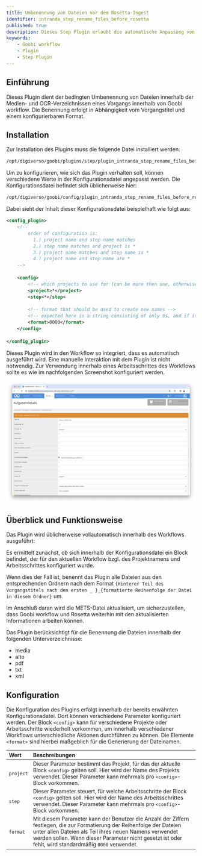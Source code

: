 ```yaml
---
title: Umbenennung von Dateien vor dem Rosetta-Ingest
identifier: intranda_step_rename_files_before_rosetta
published: true
description: Dieses Step Plugin erlaubt die automatische Anpassung von Dateinamen in den media- und OCR-Verzeichnissen sowie in der METS-Datei innerhalb von Goobi Vorgängen bevor der Ingest in Rosetta stattfindet.
keywords:
    - Goobi workflow
    - Plugin
    - Step Plugin
---
```

## Einführung
Dieses Plugin dient der bedingten Umbenennung von Dateien innerhalb der Medien- und OCR-Verzeichnissen eines Vorgangs innerhalb von Goobi workflow. Die Benennung erfolgt in Abhängigkeit vom Vorgangstitel und einem konfigurierbaren Format.


## Installation
Zur Installation des Plugins muss die folgende Datei installiert werden:

```bash
/opt/digiverso/goobi/plugins/step/plugin_intranda_step_rename_files_before_rosetta-base.jar
```

Um zu konfigurieren, wie sich das Plugin verhalten soll, können verschiedene Werte in der Konfigurationsdatei angepasst werden. Die Konfigurationsdatei befindet sich üblicherweise hier:

```bash
/opt/digiverso/goobi/config/plugin_intranda_step_rename_files_before_rosetta.xml
```

Dabei sieht der Inhalt dieser Konfigurationsdatei beispielhaft wie folgt aus:

```xml
<config_plugin>
    <!--
        order of configuration is:
          1.) project name and step name matches
          2.) step name matches and project is *
          3.) project name matches and step name is *
          4.) project name and step name are *
	-->
    
    <config>
        <!-- which projects to use for (can be more then one, otherwise use *) -->
        <project>*</project>
        <step>*</step>
        
        <!-- format that should be used to create new names -->
        <!-- expected here is a string consisting of only 0s, and if it's not set, then the DEFAULT setting 0000 will be used-->
        <format>0000</format>
    </config>

</config_plugin>
```

Dieses Plugin wird in den Workflow so integriert, dass es automatisch ausgeführt wird. Eine manuelle Interaktion mit dem Plugin ist nicht notwendig. Zur Verwendung innerhalb eines Arbeitsschrittes des Workflows sollte es wie im nachfolgenden Screenshot konfiguriert werden.

![Integration des Plugins in den Workflow](screen1_de.png)


## Überblick und Funktionsweise
Das Plugin wird üblicherweise vollautomatisch innerhalb des Workflows ausgeführt: 

Es ermittelt zunächst, ob sich innerhalb der Konfigurationsdatei ein Block befindet, der für den aktuellen Workflow bzgl. des Projektnamens und Arbeitsschrittes konfiguriert wurde. 

Wenn dies der Fall ist, benennt das Plugin alle Dateien aus den entsprechenden Ordnern nach dem Format `{Hinterer Teil des Vorgangstitels nach dem ersten _ }_{formatierte Reihenfolge der Datei in diesem Ordner}` um.

Im Anschluß daran wird die METS-Datei aktualisiert, um sicherzustellen, dass Goobi workflow und Rosetta weiterhin mit den aktualisierten Informationen arbeiten können.

Das Plugin berücksichtigt für die Benennung die Dateien innerhalb der folgenden Unterverzeichnisse:

* media
* alto
* pdf
* txt
* xml


## Konfiguration 
Die Konfiguration des Plugins erfolgt innerhalb der bereits erwähnten Konfigurationsdatei. Dort können verschiedene Parameter konfiguriert werden. Der Block `<config>` kann für verschiedene Projekte oder Arbeitsschritte wiederholt vorkommen, um innerhalb verschiedener Workflows unterschiedliche Aktionen durchführen zu können. Die Elemente `<format>` sind hierbei maßgeblich für die Generierung der Dateinamen.

| Wert | Beschreibungen |
| :--- | :--- |
| `project` | Dieser Parameter bestimmt das Projekt, für das der aktuelle Block `<config>` gelten soll. Hier wird der Name des Projekts verwendet. Dieser Parameter kann mehrmals pro `<config>`-Block vorkommen. |
| `step` | Dieser Parameter steuert, für welche Arbeitsschritte der Block `<config>` gelten soll. Hier wird der Name des Arbeitsschrittes verwendet. Dieser Parameter kann mehrmals pro `<config>`-Block vorkommen. |
| `format`  | Mit diesem Parameter kann der Benutzer die Anzahl der Ziffern festlegen, die zur Formatierung der Reihenfolge der Dateien unter allen Dateien als Teil ihres neuen Namens verwendet werden sollen. Wenn dieser Parameter nicht gesetzt ist oder fehlt, wird standardmäßig `0000` verwendet. |


